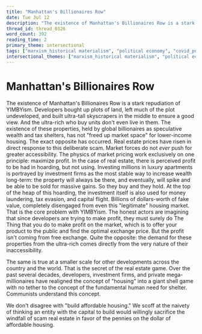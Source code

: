 ```yaml
---
title: "Manhattan's Billionaires Row"
date: Tue Jul 12
description: "The existence of Manhattan's Billionaires Row is a stark repudiation of YIMBYism."
thread_id: thread_0326
word_count: 392
reading_time: 2
primary_theme: intersectional
tags: ["marxism_historical materialism", "political economy", "covid_public health politics"]
intersectional_themes: ["marxism_historical materialism", "political economy", "covid_public health politics"]
---
```


# Manhattan's Billionaires Row

The existence of Manhattan's Billionaires Row is a stark repudiation of YIMBYism. Developers bought up plots of land, left much of the plot undeveloped, and built ultra-tall skyscrapers in the middle to ensure a good view. And the ultra-rich who buy units don't even live in them. The existence of these properties, held by global billionaires as speculative wealth and tax shelters, has not "freed up market space" for lower-income housing. The exact opposite has occurred. Real estate prices have risen in direct response to this deliberate scam. Market forces do not *ever* push for greater accessibility. The physics of market pricing work exclusively on one principle: maximize profit. In the case of real estate, there is perceived profit to be had in hoarding, but not using. Investing millions in luxury apartments is portrayed by investment firms as the most stable way to increase wealth long-term: the property will always be there, and eventually, will spike and be able to be sold for massive gains. So they buy and they hold. At the top of the heap of this hoarding, the investment itself is also used for money laundering, tax evasion, and capital flight. Billions of dollars-worth of fake value, completely disengaged from even this "legitimate" housing market. That is the core problem with YIMBYism. The honest actors are imagining that since developers are trying to make profit, they must surely do The Thing that you do to make profit on the market, which is to offer your product to the public and find the optimal exchange price. But the profit isn't coming from free exchange. Quite the opposite: the demand for these properties from the ultra-rich comes directly from the very nature of their inaccessibility.

The same is true at a smaller scale for other developments across the country and the world. That is the secret of the real estate game. Over the past several decades, developers, investment firms, and private mega-millionaires have realigned the concept of "housing" into a giant shell game with no tether to the concept of the fundamental human need for shelter. Communists understand this concept.

We don't disagree with "build affordable housing." We scoff at the naivety of thinking an entity with the capital to build would willingly sacrifice the windfall of scam real estate in favor of the pennies on the dollar of affordable housing.